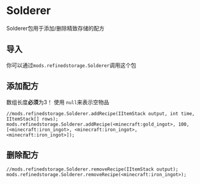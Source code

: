 # Solderer

Solderer包用于添加/删除精致存储的配方

## 导入

你可以通过`mods.refinedstorage.Solderer`调用这个包

## 添加配方

数组长度**必须**为3！ 使用 `null`来表示空物品

```zenscript
//mods.refinedstorage.Solderer.addRecipe(IItemStack output, int time, IItemStack[] rows);
mods.refinedstorage.Solderer.addRecipe(<minecraft:gold_ingot>, 100, [<minecraft:iron_ingot>, <minecraft:iron_ingot>, <minecraft:iron_ingot>]);
```

## 删除配方

```zenscript
//mods.refinedstorage.Solderer.removeRecipe(IItemStack output);
mods.refinedstorage.Solderer.removeRecipe(<minecraft:iron_ingot>);
```